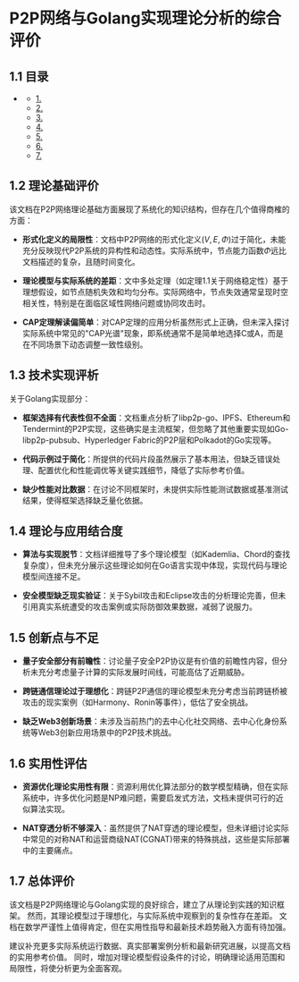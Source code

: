 #  P2P网络与Golang实现理论分析的综合评价

## 1.1 目录

- [ ](#1-1-1-1-1-1-1-p2p网络与golang实现理论分析的综合评价)
  - [1. ](#11-目录)
  - [2. ](#12-理论基础评价)
  - [3. ](#13-技术实现评析)
  - [4. ](#14-理论与应用结合度)
  - [5. ](#15-创新点与不足)
  - [6. ](#16-实用性评估)
  - [7. ](#17-总体评价)

## 1.2 理论基础评价

该文档在P2P网络理论基础方面展现了系统化的知识结构，但存在几个值得商榷的方面：

- **形式化定义的局限性**：文档中P2P网络的形式化定义$(V, E, \Phi)$过于简化，未能充分反映现代P2P系统的异构性和动态性。实际系统中，节点能力函数$\Phi$远比文档描述的复杂，且随时间变化。

- **理论模型与实际系统的差距**：文中多处定理（如定理1.1关于网络稳定性）基于理想假设，如节点随机失效和均匀分布。实际网络中，节点失效通常呈现时空相关性，特别是在面临区域性网络问题或协同攻击时。

- **CAP定理解读偏简单**：对CAP定理的应用分析虽然形式上正确，但未深入探讨实际系统中常见的"CAP光谱"现象，即系统通常不是简单地选择C或A，而是在不同场景下动态调整一致性级别。

## 1.3 技术实现评析

关于Golang实现部分：

- **框架选择有代表性但不全面**：文档重点分析了libp2p-go、IPFS、Ethereum和Tendermint的P2P实现，这些确实是主流框架，但忽略了其他重要实现如Go-libp2p-pubsub、Hyperledger Fabric的P2P层和Polkadot的Go实现等。

- **代码示例过于简化**：所提供的代码片段虽然展示了基本用法，但缺乏错误处理、配置优化和性能调优等关键实践细节，降低了实际参考价值。

- **缺少性能对比数据**：在讨论不同框架时，未提供实际性能测试数据或基准测试结果，使得框架选择缺乏量化依据。

## 1.4 理论与应用结合度

- **算法与实现脱节**：文档详细推导了多个理论模型（如Kademlia、Chord的查找复杂度），但未充分展示这些理论如何在Go语言实现中体现，实现代码与理论模型间连接不足。

- **安全模型缺乏现实验证**：关于Sybil攻击和Eclipse攻击的分析理论完善，但未引用真实系统遭受的攻击案例或实际防御效果数据，减弱了说服力。

## 1.5 创新点与不足

- **量子安全部分有前瞻性**：讨论量子安全P2P协议是有价值的前瞻性内容，但分析未充分考虑量子计算的实际发展时间线，可能高估了近期威胁。

- **跨链通信理论过于理想化**：跨链P2P通信的理论模型未充分考虑当前跨链桥被攻击的现实案例（如Harmony、Ronin等事件），低估了安全挑战。

- **缺乏Web3创新场景**：未涉及当前热门的去中心化社交网络、去中心化身份系统等Web3创新应用场景中的P2P技术挑战。

## 1.6 实用性评估

- **资源优化理论实用性有限**：资源利用优化算法部分的数学模型精确，但在实际系统中，许多优化问题是NP难问题，需要启发式方法，文档未提供可行的近似算法实现。

- **NAT穿透分析不够深入**：虽然提供了NAT穿透的理论模型，但未详细讨论实际中常见的对称NAT和运营商级NAT(CGNAT)带来的特殊挑战，这些是实际部署中的主要痛点。

## 1.7 总体评价

该文档是P2P网络理论与Golang实现的良好综合，建立了从理论到实践的知识框架。
然而，其理论模型过于理想化，与实际系统中观察到的复杂性存在差距。
文档在数学严谨性上值得肯定，但在实用性指导和最新技术趋势融入方面有待加强。

建议补充更多实际系统运行数据、真实部署案例分析和最新研究进展，以提高文档的实用参考价值。
同时，增加对理论模型假设条件的讨论，明确理论适用范围和局限性，将使分析更为全面客观。
